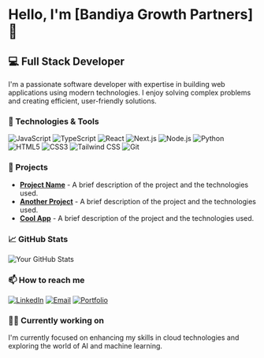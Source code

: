 # Hello, I'm [Bandiya Growth Partners] 👋

## 💻 Full Stack Developer

I'm a passionate software developer with expertise in building web applications using modern technologies. I enjoy solving complex problems and creating efficient, user-friendly solutions.

### 🔧 Technologies & Tools

![JavaScript](https://img.shields.io/badge/-JavaScript-F7DF1E?style=flat-square&logo=javascript&logoColor=black)
![TypeScript](https://img.shields.io/badge/-TypeScript-3178C6?style=flat-square&logo=typescript&logoColor=white)
![React](https://img.shields.io/badge/-React-61DAFB?style=flat-square&logo=react&logoColor=black)
![Next.js](https://img.shields.io/badge/-Next.js-000000?style=flat-square&logo=next.js&logoColor=white)
![Node.js](https://img.shields.io/badge/-Node.js-339933?style=flat-square&logo=node.js&logoColor=white)
![Python](https://img.shields.io/badge/-Python-3776AB?style=flat-square&logo=python&logoColor=white)
![HTML5](https://img.shields.io/badge/-HTML5-E34F26?style=flat-square&logo=html5&logoColor=white)
![CSS3](https://img.shields.io/badge/-CSS3-1572B6?style=flat-square&logo=css3&logoColor=white)
![Tailwind CSS](https://img.shields.io/badge/-Tailwind_CSS-38B2AC?style=flat-square&logo=tailwind-css&logoColor=white)
![Git](https://img.shields.io/badge/-Git-F05032?style=flat-square&logo=git&logoColor=white)

### 🚀 Projects

- **[Project Name](https://github.com/yourusername/project-name)** - A brief description of the project and the technologies used.
- **[Another Project](https://github.com/yourusername/another-project)** - A brief description of the project and the technologies used.
- **[Cool App](https://github.com/yourusername/cool-app)** - A brief description of the project and the technologies used.

### 📈 GitHub Stats

![Your GitHub Stats](https://github-readme-stats.vercel.app/api?username=yourusername&show_icons=true&theme=radical)

### 📫 How to reach me

[![LinkedIn](https://img.shields.io/badge/-LinkedIn-0077B5?style=flat-square&logo=linkedin&logoColor=white)](https://www.linkedin.com/in/yourprofile/)
[![Email](https://img.shields.io/badge/-Email-D14836?style=flat-square&logo=gmail&logoColor=white)](mailto:your.email@example.com)
[![Portfolio](https://img.shields.io/badge/-Portfolio-000000?style=flat-square&logo=react&logoColor=white)](https://yourportfolio.com)

### 👨‍💻 Currently working on

I'm currently focused on enhancing my skills in cloud technologies and exploring the world of AI and machine learning.
